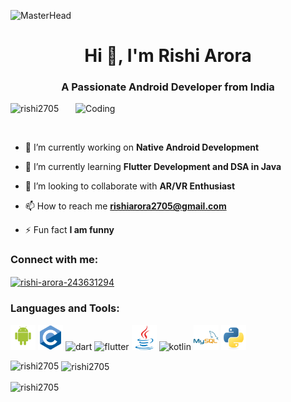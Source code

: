 ![MasterHead](https://blogger.googleusercontent.com/img/b/R29vZ2xl/AVvXsEjP232lRMJkVRYXD4XjRrB_M80fIHIog205FkQbM5jei5DifwyI_2_Bb0dLHyoK60fnfbIqNgS19WQM_6h0Dy2tvFy1g_uTkWXxiYnU-DxuAQhLRI8xbxuKRb5V7jQA1hgszpnO__2qSn8/s1600/Podcast_Android_Hero_4209x1253_25%2525.gif)
<h1 align="center">Hi 👋, I'm Rishi Arora</h1>
<h3 align="center">A Passionate Android Developer from India</h3>
<img align ="right" alt = "Coding" width = "400" src= "https://cdn.dribbble.com/users/1162077/screenshots/3848914/programmer.gif">

<p align="left"> <img src="https://komarev.com/ghpvc/?username=rishi2705&label=Profile%20views&color=0e75b6&style=flat" alt="rishi2705" /> </p>

<p align="left"> <a href="https://twitter.com/" target="blank"><img src="https://img.shields.io/twitter/follow/?logo=twitter&style=for-the-badge" alt="" /></a> </p>

- 🔭 I’m currently working on **Native Android Development**

- 🌱 I’m currently learning **Flutter Development and DSA in Java**

- 👯 I’m looking to collaborate with **AR/VR Enthusiast**

- 📫 How to reach me **rishiarora2705@gmail.com**

- ⚡ Fun fact **I am funny**

<h3 align="left">Connect with me:</h3>
<p align="left">
<a href="https://linkedin.com/in/rishi-arora-243631294" target="blank"><img align="center" src="https://raw.githubusercontent.com/rahuldkjain/github-profile-readme-generator/master/src/images/icons/Social/linked-in-alt.svg" alt="rishi-arora-243631294" height="30" width="40" /></a>
</p>

<h3 align="left">Languages and Tools:</h3>
<p align="left">
  <img src="https://raw.githubusercontent.com/devicons/devicon/master/icons/android/android-original-wordmark.svg" alt="android" width="40" height="40"/>
  <img src="https://raw.githubusercontent.com/devicons/devicon/master/icons/c/c-original.svg" alt="c" width="40" height="40"/>
  <img src="https://www.vectorlogo.zone/logos/dartlang/dartlang-icon.svg" alt="dart" width="40" height="40"/>
  <img src="https://www.vectorlogo.zone/logos/flutterio/flutterio-icon.svg" alt="flutter" width="40" height="40"/>
  <img src="https://raw.githubusercontent.com/devicons/devicon/master/icons/java/java-original.svg" alt="java" width="40" height="40"/>
  <img src="https://www.vectorlogo.zone/logos/kotlinlang/kotlinlang-icon.svg" alt="kotlin" width="40" height="40"/>
  <img src="https://raw.githubusercontent.com/devicons/devicon/master/icons/mysql/mysql-original-wordmark.svg" alt="mysql" width="40" height="40"/>
  <img src="https://raw.githubusercontent.com/devicons/devicon/master/icons/python/python-original.svg" alt="python" width="40" height="40"/>
</p>

<p><img align="left" src="https://github-readme-stats.vercel.app/api/top-langs?username=rishi2705&show_icons=true&locale=en&layout=compact" alt="rishi2705" /></p>

<p>&nbsp;<img align="center" src="https://github-readme-stats.vercel.app/api?username=rishi2705&show_icons=true&locale=en" alt="rishi2705" /></p>

<p><img align="center" src="![rishi2705's Streak](https://github-readme-streak-stats.herokuapp.com/?user=rishi2705&theme=highcontrast&hide_border=false)" alt="rishi2705" /></p>
